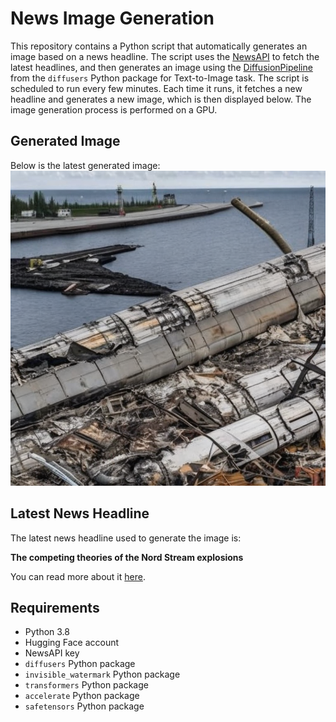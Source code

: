 # News Image Generation
This repository contains a Python script that automatically generates an image based on a news headline. The script uses the [NewsAPI](https://newsapi.org/) to fetch the latest headlines, and then generates an image using the [DiffusionPipeline](https://github.com/huggingface/diffusers) from the `diffusers` Python package for Text-to-Image task.
The script is scheduled to run every few minutes. Each time it runs, it fetches a new headline and generates a new image, which is then displayed below. The image generation process is performed on a GPU.

## Generated Image
Below is the latest generated image:
![Generated Image](image.png)

## Latest News Headline
The latest news headline used to generate the image is:

**The competing theories of the Nord Stream explosions**

You can read more about it [here](https://news.google.com/rss/articles/CBMicEFVX3lxTE5rRUhfSUc1SDBRYXdOaWhwdEZWb1ltbFdPcGlLNHJtVkFHeGJONXNJSGJJV2F4OGpidVJzNXNRU1JqeHZwUFlBODN2YWF0YXc4Rkpjc2gwT2I4NGRpUENtdThGMHBfT19nVUhLd0ZGNjU?oc=5).

## Requirements
- Python 3.8
- Hugging Face account
- NewsAPI key
- `diffusers` Python package
- `invisible_watermark` Python package
- `transformers` Python package
- `accelerate` Python package
- `safetensors` Python package
